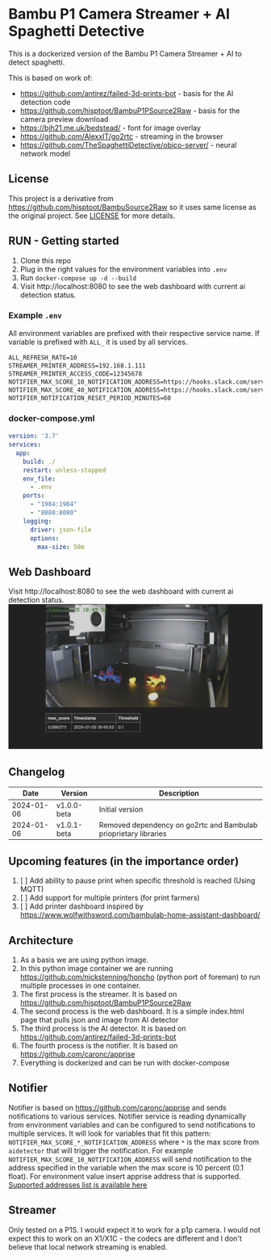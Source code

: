 # Bambu P1 Camera Streamer + AI Spaghetti Detective
This is a dockerized version of the Bambu P1 Camera Streamer + AI to detect spaghetti.

This is based on work of:
 * https://github.com/antirez/failed-3d-prints-bot - basis for the AI detection code
 * https://github.com/hisptoot/BambuP1PSource2Raw - basis for the camera preview download
 * https://bjh21.me.uk/bedstead/ - font for image overlay
 * https://github.com/AlexxIT/go2rtc - streaming in the browser
 * https://github.com/TheSpaghettiDetective/obico-server/ - neural network model

## License
This project is a derivative from https://github.com/hisptoot/BambuSource2Raw so it uses same license as the original project. See [LICENSE](LICENSE) for more details.

## RUN - Getting started
1. Clone this repo
2. Plug in the right values for the environment variables into `.env`
3. Run `docker-compose up -d --build`
4. Visit http://localhost:8080 to see the web dashboard with current ai detection status.

### Example `.env`
All environment variables are prefixed with their respective service name. If variable is prefixed with `ALL_` it is used by all services.
```
ALL_REFRESH_RATE=10
STREAMER_PRINTER_ADDRESS=192.168.1.111
STREAMER_PRINTER_ACCESS_CODE=12345678
NOTIFIER_MAX_SCORE_10_NOTIFICATION_ADDRESS=https://hooks.slack.com/services/A/B/C
NOTIFIER_MAX_SCORE_40_NOTIFICATION_ADDRESS=https://hooks.slack.com/services/A/B/C
NOTIFIER_NOTIFICATION_RESET_PERIOD_MINUTES=60
```

### docker-compose.yml

```yaml
version: '3.7'
services:
  app:
    build: ./
    restart: unless-stopped
    env_file:
      - .env
    ports:
      - "1984:1984"
      - "8080:8080"
    logging:
      driver: json-file
      options:
        max-size: 50m
```

## Web Dashboard

Visit http://localhost:8080 to see the web dashboard with current ai detection status.
![Web Dashboard](docs/images/web-dashboard.png)

## Changelog

| Date       | Version     | Description                                                      |
|------------|-------------|------------------------------------------------------------------|
| 2024-01-06 | v1.0.0-beta | Initial version                                                  |
| 2024-01-06 | v1.0.1-beta | Removed dependency on go2rtc and Bambulab prioprietary libraries |


## Upcoming features (in the importance order)
1. [ ] Add ability to pause print when specific threshold is reached (Using MQTT)
2. [ ] Add support for multiple printers (for print farmers)
3. [ ] Add printer dashboard inspired by https://www.wolfwithsword.com/bambulab-home-assistant-dashboard/

## Architecture
1. As a basis we are using python image. 
2. In this python image container we are running https://github.com/nickstenning/honcho (python port of foreman) to run multiple processes in one container.
3. The first process is the streamer. It is based on https://github.com/hisptoot/BambuP1PSource2Raw
4. The second process is the web dashboard. It is a simple index.html page that pulls json and image from AI detector
5. The third process is the AI detector. It is based on https://github.com/antirez/failed-3d-prints-bot
6. The fourth process is the notifier. It is based on https://github.com/caronc/apprise
6. Everything is dockerized and can be run with docker-compose

## Notifier
Notifier is based on https://github.com/caronc/apprise and sends notifications to various services. Notifier service is reading dynamically from environment variables and can be configured to send notifications to multiple services. It will look for variables that fit this pattern: `NOTIFIER_MAX_SCORE_*_NOTIFICATION_ADDRESS` where `*` is the max score from `aidetector` that will trigger the notification. For example `NOTIFIER_MAX_SCORE_10_NOTIFICATION_ADDRESS` will send notification to the address specified in the variable when the max score is 10 percent (0.1 float). For environment value insert apprise address that is supported. [Supported addresses list is available here](https://github.com/caronc/apprise?tab=readme-ov-file#supported-notifications)


## Streamer
Only tested on a P1S. I would expect it to work for a p1p camera. I would not expect this to work on an X1/X1C - the codecs are different and I don't believe that local network streaming is enabled.


